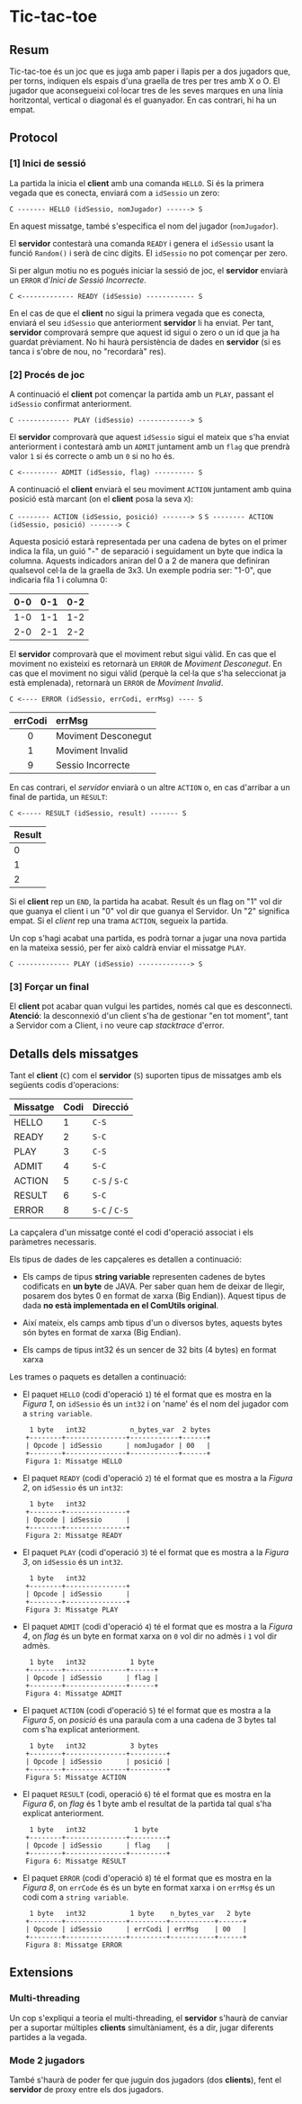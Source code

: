 # Tic-tac-toe

## Resum

Tic-tac-toe és un joc que es juga amb paper i llapis per a dos jugadors que, per torns, indiquen els espais d'una graella de tres per tres amb X o O. El jugador que aconsegueixi col·locar tres de les seves marques en una línia horitzontal, vertical o diagonal és el guanyador. En cas contrari, hi ha un empat.

## Protocol

### [1] Inici de sessió

La partida la inicia el __client__ amb una comanda `HELLO`. Si és la primera vegada que es conecta, enviará com a `idSessio` un zero:

`C ------- HELLO (idSessio, nomJugador) ------> S`

En aquest missatge, també s'especifica el nom del jugador (`nomJugador`).

El __servidor__ contestarà una comanda `READY` i genera el `idSessio` usant la funció `Random()` i serà de cinc dígits. El `idSessio` no pot començar per zero. 

Si per algun motiu no es pogués iniciar la sessió de joc, el __servidor__ enviarà un `ERROR` d'_Inici de Sessió Incorrecte_.

`C <------------- READY (idSessio) ------------ S`

En el cas de que el __client__ no sigui la primera vegada que es conecta, enviará el seu `idSessio` que anteriorment __servidor__ li ha enviat. Per tant, __servidor__ comprovará sempre que aquest id sigui o zero o un id que ja ha guardat prèviament. No hi haurà persistència de dades en __servidor__ (si es tanca i s'obre de nou, no "recordarà" res).

### [2] Procés de joc

A continuació el __client__ pot començar la partida amb un `PLAY`, passant el `idSessio` confirmat anteriorment.

`C ------------- PLAY (idSessio) -------------> S`

El __servidor__ comprovarà que aquest `idSessio` sigui el mateix que s'ha enviat anteriorment i contestarà amb un `ADMIT` juntament amb un `flag` que prendrà valor `1` si és correcte o amb un `0` si no ho és.

`C <--------- ADMIT (idSessio, flag) ---------- S`

A continuació el __client__ enviarà el seu moviment `ACTION` juntament amb quina posició està marcant (on el __client__ posa la seva `X`):

`C -------- ACTION (idSessio, posició) -------> S`
`S -------- ACTION (idSessio, posició) -------> C`

Aquesta posició estarà representada per una cadena de bytes on el primer indica la fila, un guió "-" de separació i seguidament un byte que indica la columna. Aquests indicadors aniran del 0 a 2 de manera que definiran qualsevol cel·la de la graella de 3x3. Un exemple podria ser: "1-0", que indicaria fila 1 i columna 0:

| 0-0 | 0-1 | 0-2 |
|-----|-----|-----|
| 1-0 | 1-1 | 1-2 |
| 2-0 | 2-1 | 2-2 |

El __servidor__ comprovarà que el moviment rebut sigui vàlid. En cas que el moviment no existeixi es retornarà un `ERROR` de _Moviment Desconegut_. En cas que el moviment no sigui vàlid (perquè la cel·la que s'ha seleccionat ja està emplenada), retornarà un `ERROR` de _Moviment Invalid_.

`C <---- ERROR (idSessio, errCodi, errMsg) ---- S`

| errCodi | errMsg              |
|:-------:|:--------------------|
| 0       | Moviment Desconegut |
| 1       | Moviment Invalid    |
| 9       | Sessio Incorrecte   |

En cas contrari, el _servidor_ enviarà o un altre `ACTION` o, en cas d'arribar a un final de partida, un `RESULT`:

`C <----- RESULT (idSessio, result) ------- S`

| Result |
|:-------|
| 0      |
| 1      |
| 2      |

Si el __client__ rep un `END`, la partida ha acabat. Result és un flag on "1" vol dir que guanya el client i un "0" vol dir que guanya el Servidor. Un "2" significa empat. Si el _client_ rep una trama `ACTION`, segueix la partida.

Un cop s'hagi acabat una partida, es podrà tornar a jugar una nova partida en la mateixa sessió, per fer això caldrà enviar el missatge `PLAY`.

`C ------------- PLAY (idSessio) -------------> S`

### [3] Forçar un final

El __client__ pot acabar quan vulgui les partides, només cal que es desconnecti. **Atenció**: la desconnexió d'un client s'ha de gestionar "en tot moment", tant a Servidor com a Client, i no veure cap _stacktrace_ d'error.

## Detalls dels missatges

Tant el __client__ (`C`) com el __servidor__ (`S`) suporten tipus de missatges amb els següents codis d'operacions:

| Missatge | Codi | Direcció      |
|:---------|:-----|:--------------|
| HELLO    | 1    | `C-S`         |
| READY    | 2    | `S-C`         |
| PLAY     | 3    | `C-S`         |
| ADMIT    | 4    | `S-C`         |
| ACTION   | 5    | `C-S` / `S-C` |
| RESULT   | 6    | `S-C`         |
| ERROR    | 8    | `S-C` / `C-S` |

La capçalera d'un missatge conté el codi d'operació associat i els paràmetres necessaris.

Els tipus de dades de les capçaleres es detallen a continuació:

- Els camps de tipus **string variable** representen cadenes de bytes codificats en **un byte** de JAVA. Per saber quan hem de deixar de llegir, posarem dos bytes 0 en format de xarxa (Big Endian)). Aquest tipus de dada **no està implementada en el ComUtils original**.

- Així mateix, els camps amb tipus d'un o diversos bytes, aquests bytes són bytes en format de xarxa (Big Endian).
- Els camps de tipus int32 és un sencer de 32 bits (4 bytes) en format xarxa

Les trames o paquets es detallen a continuació:

- El paquet `HELLO` (codi d'operació `1`) té el format que es mostra en la _Figura 1_, on `idSessio` és un `int32` i on 'name' és el nom del jugador com a `string variable`.

```
     1 byte   int32           n_bytes_var  2 bytes
    +--------+---------------+------------+------+
    | Opcode | idSessio      | nomJugador | 00   |
    +--------+---------------+------------+------+
    Figura 1: Missatge HELLO
```

- El paquet `READY` (codi d'operació `2`) té el format que es mostra a la _Figura 2_, on `idSessio` és un `int32`:

```
     1 byte   int32
    +--------+---------------+
    | Opcode | idSessio      |
    +--------+---------------+
    Figura 2: Missatge READY
```

- El paquet `PLAY` (codi d'operació `3`) té el format que es mostra a la _Figura 3_, on `idSessio` és un `int32`.

```
     1 byte   int32
    +--------+---------------+
    | Opcode | idSessio      |
    +--------+---------------+
    Figura 3: Missatge PLAY
```

- El paquet `ADMIT` (codi d'operació `4`) té el format que es mostra a la _Figura 4_, on _flag_ és un byte en format xarxa on `0` vol dir no admès i `1` vol dir admès.

```
     1 byte   int32           1 byte
    +--------+---------------+------+
    | Opcode | idSessio      | flag |
    +--------+---------------+------+
    Figura 4: Missatge ADMIT
```

- El paquet `ACTION` (codi d'operació `5`) té el format que es mostra a la _Figura 5_, on _posició_ és una paraula com a una cadena de 3 bytes tal com s'ha explicat anteriorment.

```
     1 byte   int32           3 bytes
    +--------+---------------+---------+
    | Opcode | idSessio      | posició |
    +--------+---------------+---------+
    Figura 5: Missatge ACTION
```


- El paquet `RESULT` (codi, operació `6`) té el format que es mostra en la _Figura 6_, on _flag_ és 1 byte amb el resultat de la partida tal qual s'ha explicat anteriorment.

```
     1 byte   int32            1 byte
    +--------+---------------+---------+
    | Opcode | idSessio      | flag    | 
    +--------+---------------+---------+
    Figura 6: Missatge RESULT
```

- El paquet `ERROR` (codi d'operació `8`) té el format que es mostra en la _Figura 8_, on `errCode` és és un byte en format xarxa i on `errMsg` és un codi com a `string variable`.

```
     1 byte   int32           1 byte    n_bytes_var   2 byte
    +--------+---------------+---------+-----------+------+
    | Opcode | idSessio      | errCodi | errMsg    | 00   |
    +--------+---------------+---------+-----------+------+
    Figura 8: Missatge ERROR
```

## Extensions

### Multi-threading

Un cop s'expliqui a teoria el multi-threading, el __servidor__ s'haurà de canviar per a suportar múltiples __clients__ simultàniament, és a dir, jugar diferents partides a la vegada.

### Mode 2 jugadors

També s'haurà de poder fer que juguin dos jugadors (dos __clients__), fent el __servidor__ de proxy entre els dos jugadors.
